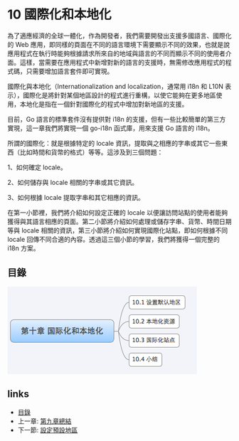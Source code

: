 # 10 國際化和本地化
為了適應經濟的全球一體化，作為開發者，我們需要開發出支援多國語言、國際化的 Web 應用，即同樣的頁面在不同的語言環境下需要顯示不同的效果，也就是說應用程式在執行時能夠根據請求所來自的地域與語言的不同而顯示不同的使用者介面。這樣，當需要在應用程式中新增對新的語言的支援時，無需修改應用程式的程式碼，只需要增加語言套件即可實現。

國際化與本地化（Internationalization and localization，通常用 i18n 和 L10N 表示），國際化是將針對某個地區設計的程式進行重構，以使它能夠在更多地區使用，本地化是指在一個針對國際化的程式中增加對新地區的支援。

目前，Go 語言的標準套件沒有提供對 i18n 的支援，但有一些比較簡單的第三方實現，這一章我們將實現一個 go-i18n 函式庫，用來支援 Go 語言的 i18n。

所謂的國際化：就是根據特定的 locale 資訊，提取與之相應的字串或其它一些東西（比如時間和貨幣的格式）等等。這涉及到三個問題：

1、如何確定 locale。

2、如何儲存與 locale 相關的字串或其它資訊。

3、如何根據 locale 提取字串和其它相應的資訊。

在第一小節裡，我們將介紹如何設定正確的 locale 以便讓訪問站點的使用者能夠獲得與其語言相應的頁面。第二小節將介紹如何處理或儲存字串、貨幣、時間日期等與 locale 相關的資訊，第三小節將介紹如何實現國際化站點，即如何根據不同 locale 回傳不同合適的內容。透過這三個小節的學習，我們將獲得一個完整的 i18n 方案。

## 目錄

  ![](images/navi10.png)

## links
   * [目錄](<preface.md>)
   * 上一章: [第九章總結](<09.7.md>)
   * 下一節: [設定預設地區](<10.1.md>)
